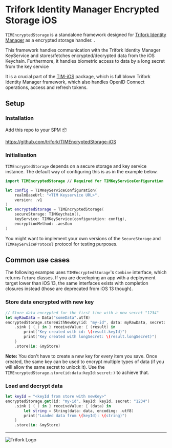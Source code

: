 # Trifork Identity Manager Encrypted Storage iOS

`TIMEncryptedStorage` is a standalone framework designed for [Trifork Identity Manager](http://identitymanager.trifork.com/) as a encrypted storage handler. .

This framework handles communication with the Trifork Identity Manager KeyService and stores/fetches encrypted/decrypted data from the iOS Keychain. Furthermore, it handles biometric access to data by a long secret from the key service

It is a crucial part of the [TIM-iOS](https://github.com/trifork/TIM-iOS) package, which is full blown Trifork Identity Manager framework, which also handles OpenID Connect operations, access and refresh tokens.

## Setup

### Installation

Add this repo to your SPM 📦

https://github.com/trifork/TIMEncryptedStorage-iOS

### Initialisation
`TIMEncryptedStorage` depends on a secure storage and key service instance. The default way of configuring this is as in the example below.

```swift
import TIMEncryptedStorage // Required for TIMKeyServiceConfiguration

let config = TIMKeyServiceConfiguration(
    realmBaseUrl: "<TIM Keyservice URL>",
    version: .v1
)
let encryptedStorage = TIMEncryptedStorage(
    secureStorage: TIMKeychain(),
    keyService: TIMKeyService(configuration: config),
    encryptionMethod: .aesGcm
)
```

You might want to implement your own versions of the `SecureStorage` and `TIMKeyServiceProtocol` protocol for testing purposes.

## Common use cases

The following exampes uses `TIMEncryptedStorage`'s `Combine` interface, which returns `Future` classes. If you are developing an app with a deployment target lower than iOS 13, the same interfaces exists with completion closures instead (those are deprecated from iOS 13 though).

### Store data encrypted with new key
```swift
// Store data encrypted for the first time with a new secret "1234"
let myRawData = Data("someData".utf8)
encryptedStorage.storeWithNewKey(id: "my-id", data: myRawData, secret: "1234")
    .sink { (_) in } receiveValue: { (result) in
        print("Key created with id: \(result.keyId)")
        print("Key created with longSecret: \(result.longSecret)")
    }
    .store(in: &myStore)
```

**Note:** You don't have to create a new key for every item you save. Once created, the same key can be used to encrypt multiple types of data (if you will allow the same secret to unlock it). Use the `TIMEncryptedStorage.store(id:data:keyId:secret:)` to achieve that.

### Load and decrypt data
```swift
let keyId = "<keyId from store with newKey>"
encryptedStorage.get(id: "my-id", keyId: keyId, secret: "1234")
    .sink { (_) in } receiveValue: { (data) in
        let string = String(data: data, encoding: .utf8)
        print("Loaded data from \(keyId): \(string)")
    }
    .store(in: &myStore)
```

---

![Trifork Logo](https://jira.trifork.com/s/-p6q4kx/804003/9c3efa9da3fa1ef9d504f68de6c57528/_/jira-logo-scaled.png)

